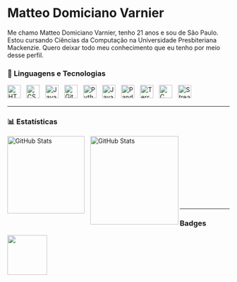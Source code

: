 # Matteo Domiciano Varnier

Me chamo Matteo Domiciano Varnier, tenho 21 anos e sou de São Paulo. Estou cursando Ciências da Computação na Universidade Presbiteriana Mackenzie. Quero deixar todo meu conhecimento que eu tenho por meio desse perfil.

### 🤖 Linguagens e Tecnologias
<img align="left" alt="HTML" title="HTML" width="30px" style="padding-right: 10px;" src="https://cdn.jsdelivr.net/gh/devicons/devicon@latest/icons/html5/html5-original.svg" />
<img align="left" alt="CSS" title="CSS" width="30px" style="padding-right: 10px;" src="https://cdn.jsdelivr.net/gh/devicons/devicon@latest/icons/css3/css3-original.svg" />
<img align="left" alt="JavaScript" title="JavaScript" width="30px" style="padding-right: 10px;" src="https://cdn.jsdelivr.net/gh/devicons/devicon@latest/icons/javascript/javascript-original.svg" />
<img align="left" alt="Git" title="Git" width="30px" style="padding-right: 10px;" src="https://cdn.jsdelivr.net/gh/devicons/devicon@latest/icons/git/git-original.svg" />
<img align="left" alt="Python" title="Python" width="30px" style="padding-right: 10px;" src="https://cdn.jsdelivr.net/gh/devicons/devicon@latest/icons/python/python-original.svg" />
<img align="left" alt="Java" title="Java" width="30px" style="padding-right: 10px;" src="https://cdn.jsdelivr.net/gh/devicons/devicon@latest/icons/java/java-original.svg" />
<img align="left" alt="Pandas" title="Pandas" width="30px" style="padding-right: 10px;" src="https://cdn.jsdelivr.net/gh/devicons/devicon@latest/icons/pandas/pandas-original.svg" />
<img align="left" alt="Terraform" title="Terraform" width="30px" style="padding-right: 10px;" src="https://cdn.jsdelivr.net/gh/devicons/devicon@latest/icons/terraform/terraform-original.svg" />
<img align="left" alt="C" title="C" width="30px" style="padding-right: 10px;" src="https://cdn.jsdelivr.net/gh/devicons/devicon@latest/icons/c/c-original.svg" />
<img align="left" alt="Streamlit" title="Streamlit" width="30px" style="padding-right: 10px;" src="https://cdn.jsdelivr.net/gh/devicons/devicon@latest/icons/streamlit/streamlit-original.svg" />
<br></br>

---

### 📊 Estatísticas
<p>
  <img align="left" alt="GitHub Stats" height="175" style="padding-right: 10px;" src="https://github-readme-stats.vercel.app/api?username=matteovar&show_icons=true&theme=tokyonight&include_all_commits=true&locale=pt-br" />
  <img align="left" alt="GitHub Stats" height="200" src="https://github-readme-stats.vercel.app/api/top-langs/?username=matteovar&theme=tokyonight&layout=compact&custom_title=Tecnologias&langs_count=9" />
</p>

<br></br>

<br/><br/>
<br/><br/>
<br/><br/>

---

### Badges
<p>
  <a href="https://www.credly.com/badges/c4f4d57e-d251-42ff-9bc1-69376237a9b4/public_url">
    <img src="https://github.com/user-attachments/assets/32722b2e-983b-4bf6-959a-e06221e0c90d" width="90" />
  </a>
</p>
